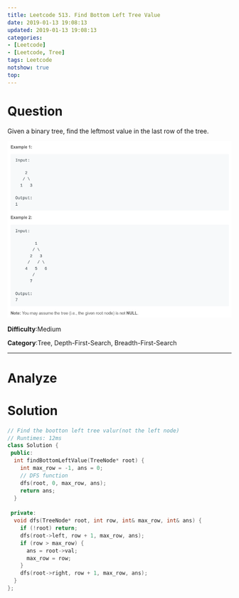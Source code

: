 ```yaml
---
title: Leetcode 513. Find Bottom Left Tree Value
date: 2019-01-13 19:08:13
updated: 2019-01-13 19:08:13
categories: 
- [Leetcode]
- [Leetcode, Tree]
tags: Leetcode
notshow: true
top:
---
```


# Question

Given a binary tree, find the leftmost value in the last row of the tree.

![](/images/in-post/2019-01-13-Leetcode-513-Find-Bottom-Left-Tree-Value/2019-01-13-19-09-07.png)

**Difficulty**:Medium

**Category**:Tree, Depth-First-Search, Breadth-First-Search

<!-- more -->

------------

# Analyze

# Solution

```cpp
// Find the bootton left tree valur(not the left node)
// Runtimes: 12ms
class Solution {
 public:
  int findBottomLeftValue(TreeNode* root) {
    int max_row = -1, ans = 0;
    // DFS function
    dfs(root, 0, max_row, ans);
    return ans;
  }

 private:
  void dfs(TreeNode* root, int row, int& max_row, int& ans) {
    if (!root) return;
    dfs(root->left, row + 1, max_row, ans);
    if (row > max_row) {
      ans = root->val;
      max_row = row;
    }
    dfs(root->right, row + 1, max_row, ans);
  }
};
```


